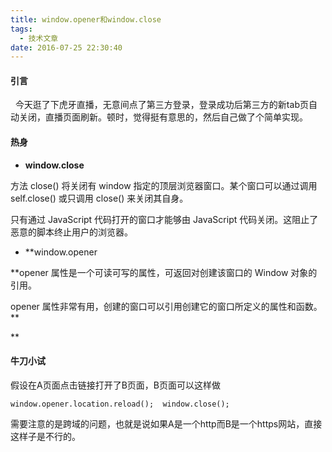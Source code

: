 ```yaml
---
title: window.opener和window.close
tags:
  - 技术文章
date: 2016-07-25 22:30:40
---
```


#### 引言

  今天逛了下虎牙直播，无意间点了第三方登录，登录成功后第三方的新tab页自动关闭，直播页面刷新。顿时，觉得挺有意思的，然后自己做了个简单实现。<!--more-->

#### 热身

*   **window.close**

 方法 close() 将关闭有 window 指定的顶层浏览器窗口。某个窗口可以通过调用 self.close() 或只调用 close() 来关闭其自身。

 只有通过 JavaScript 代码打开的窗口才能够由 JavaScript 代码关闭。这阻止了恶意的脚本终止用户的浏览器。
*   **window.opener

 **opener 属性是一个可读可写的属性，可返回对创建该窗口的 Window 对象的引用。

 opener 属性非常有用，创建的窗口可以引用创建它的窗口所定义的属性和函数。**

 **

#### 牛刀小试

假设在A页面点击链接打开了B页面，B页面可以这样做

`window.opener.location.reload(); 
window.close();`

需要注意的是跨域的问题，也就是说如果A是一个http而B是一个https网站，直接这样子是不行的。